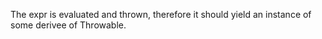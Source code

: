 The expr is evaluated and thrown, therefore it should
  yield an instance of some derivee of Throwable.